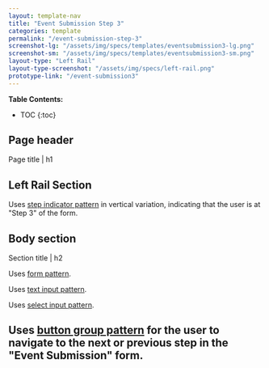 ```yaml
---
layout: template-nav
title: "Event Submission Step 3"
categories: template
permalink: "/event-submission-step-3"
screenshot-lg: "/assets/img/specs/templates/eventsubmission3-lg.png"
screenshot-sm: "/assets/img/specs/templates/eventsubmission3-sm.png"
layout-type: "Left Rail"
layout-type-screenshot: "/assets/img/specs/left-rail.png"
prototype-link: "/event-submission3"
---
```


__Table Contents:__
* TOC
{:toc}

## Page header 
Page title | h1 

## Left Rail Section

Uses [step indicator pattern](/step-indicator) in vertical variation, indicating that the user is at "Step 3" of the form.


## Body section
Section title | h2

Uses [form pattern](/forms).

Uses [text input pattern](/text-input).

Uses [select input pattern](/select-input).

Uses [button group pattern](/button-group) for the user to navigate to the next or previous step in the "Event Submission" form.
---


